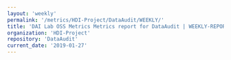```yaml
---
layout: 'weekly'
permalink: '/metrics/HDI-Project/DataAudit/WEEKLY/'
title: 'DAI Lab OSS Metrics Metrics report for DataAudit | WEEKLY-REPORT-2019-01-27'
organization: 'HDI-Project'
repository: 'DataAudit'
current_date: '2019-01-27'
---
```

